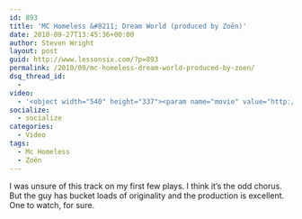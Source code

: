 ```yaml
---
id: 893
title: 'MC Homeless &#8211; Dream World (produced by Zoën)'
date: 2010-09-27T13:45:36+00:00
author: Steven Wright
layout: post
guid: http://www.lessonsix.com/?p=893
permalink: /2010/09/mc-homeless-dream-world-produced-by-zoen/
dsq_thread_id:
  - 
video:
  - '<object width="540" height="337"><param name="movie" value="http://www.youtube.com/v/yxsvIRVRr3Y?fs=1&hl=en_GB"></param><param name="allowFullScreen" value="true"></param><param name="allowscriptaccess" value="always"></param><embed src="http://www.youtube.com/v/yxsvIRVRr3Y?fs=1&hl=en_GB" type="application/x-shockwave-flash" width="540" height="337" allowscriptaccess="always" allowfullscreen="true"></embed></object>'
socialize:
  - socialize
categories:
  - Video
tags:
  - Mc Homeless
  - Zoën
---
```

I was unsure of this track on my first few plays. I think it&#8217;s the odd chorus. But the guy has bucket loads of originality and the production is excellent. One to watch, for sure.